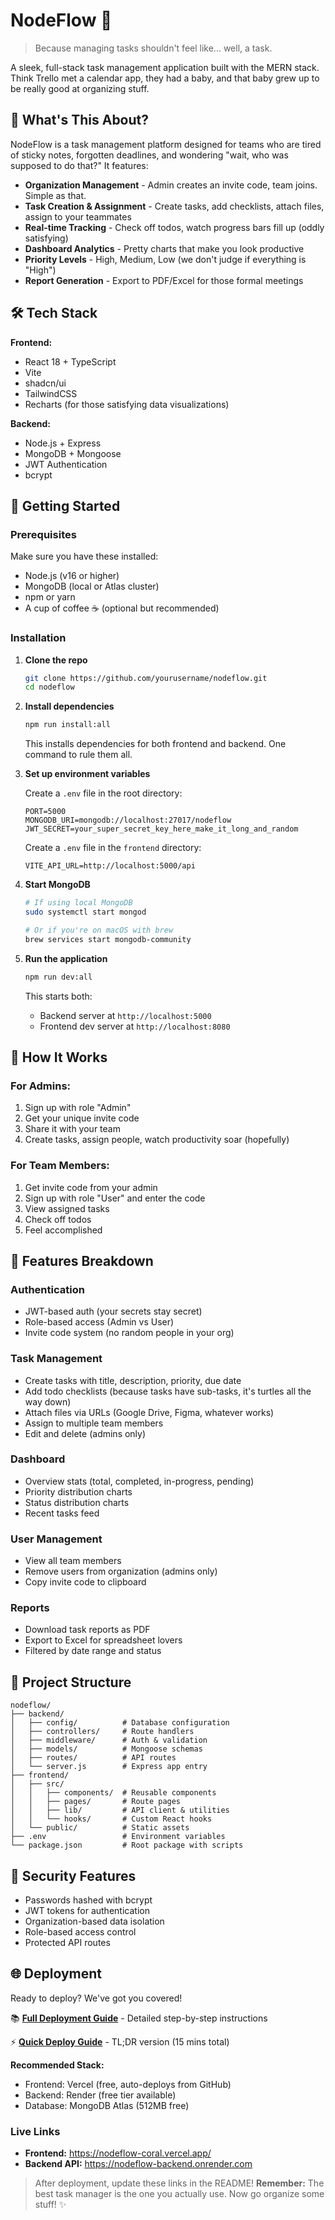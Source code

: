# NodeFlow 🚀

> Because managing tasks shouldn't feel like... well, a task.

A sleek, full-stack task management application built with the MERN stack. Think Trello met a calendar app, they had a baby, and that baby grew up to be really good at organizing stuff.

## 🎯 What's This About?

NodeFlow is a task management platform designed for teams who are tired of sticky notes, forgotten deadlines, and wondering "wait, who was supposed to do that?" It features:

- **Organization Management** - Admin creates an invite code, team joins. Simple as that.
- **Task Creation & Assignment** - Create tasks, add checklists, attach files, assign to your teammates
- **Real-time Tracking** - Check off todos, watch progress bars fill up (oddly satisfying)
- **Dashboard Analytics** - Pretty charts that make you look productive
- **Priority Levels** - High, Medium, Low (we don't judge if everything is "High")
- **Report Generation** - Export to PDF/Excel for those formal meetings

## 🛠️ Tech Stack

**Frontend:**
- React 18 + TypeScript 
- Vite 
- shadcn/ui 
- TailwindCSS
- Recharts (for those satisfying data visualizations)

**Backend:**
- Node.js + Express 
- MongoDB + Mongoose 
- JWT Authentication 
- bcrypt

## 🚀 Getting Started

### Prerequisites

Make sure you have these installed:
- Node.js (v16 or higher)
- MongoDB (local or Atlas cluster)
- npm or yarn
- A cup of coffee ☕ (optional but recommended)

### Installation

1. **Clone the repo**
   ```bash
   git clone https://github.com/yourusername/nodeflow.git
   cd nodeflow
   ```

2. **Install dependencies**
   ```bash
   npm run install:all
   ```
   This installs dependencies for both frontend and backend. One command to rule them all.

3. **Set up environment variables**
   
   Create a `.env` file in the root directory:
   ```env
   PORT=5000
   MONGODB_URI=mongodb://localhost:27017/nodeflow
   JWT_SECRET=your_super_secret_key_here_make_it_long_and_random
   ```
   
   Create a `.env` file in the `frontend` directory:
   ```env
   VITE_API_URL=http://localhost:5000/api
   ```

4. **Start MongoDB**
   ```bash
   # If using local MongoDB
   sudo systemctl start mongod
   
   # Or if you're on macOS with brew
   brew services start mongodb-community
   ```

5. **Run the application**
   ```bash
   npm run dev:all
   ```
   
   This starts both:
   - Backend server at `http://localhost:5000`
   - Frontend dev server at `http://localhost:8080`

## 📖 How It Works

### For Admins:
1. Sign up with role "Admin"
2. Get your unique invite code
3. Share it with your team
4. Create tasks, assign people, watch productivity soar (hopefully)

### For Team Members:
1. Get invite code from your admin
2. Sign up with role "User" and enter the code
3. View assigned tasks
4. Check off todos
5. Feel accomplished

## 🎨 Features Breakdown

### Authentication
- JWT-based auth (your secrets stay secret)
- Role-based access (Admin vs User)
- Invite code system (no random people in your org)

### Task Management
- Create tasks with title, description, priority, due date
- Add todo checklists (because tasks have sub-tasks, it's turtles all the way down)
- Attach files via URLs (Google Drive, Figma, whatever works)
- Assign to multiple team members
- Edit and delete (admins only)

### Dashboard
- Overview stats (total, completed, in-progress, pending)
- Priority distribution charts
- Status distribution charts
- Recent tasks feed

### User Management
- View all team members
- Remove users from organization (admins only)
- Copy invite code to clipboard

### Reports
- Download task reports as PDF
- Export to Excel for spreadsheet lovers
- Filtered by date range and status

## 📁 Project Structure

```
nodeflow/
├── backend/
│   ├── config/          # Database configuration
│   ├── controllers/     # Route handlers
│   ├── middleware/      # Auth & validation
│   ├── models/          # Mongoose schemas
│   ├── routes/          # API routes
│   └── server.js        # Express app entry
├── frontend/
│   ├── src/
│   │   ├── components/  # Reusable components
│   │   ├── pages/       # Route pages
│   │   ├── lib/         # API client & utilities
│   │   └── hooks/       # Custom React hooks
│   └── public/          # Static assets
├── .env                 # Environment variables
└── package.json         # Root package with scripts
```

## 🔐 Security Features

- Passwords hashed with bcrypt
- JWT tokens for authentication
- Organization-based data isolation
- Role-based access control
- Protected API routes

## 🌐 Deployment

Ready to deploy? We've got you covered!

📚 **[Full Deployment Guide](./DEPLOYMENT.md)** - Detailed step-by-step instructions

⚡ **[Quick Deploy Guide](./DEPLOY_QUICK.md)** - TL;DR version (15 mins total)

**Recommended Stack:**
- Frontend: Vercel (free, auto-deploys from GitHub)
- Backend: Render (free tier available)
- Database: MongoDB Atlas (512MB free)

### Live Links
- **Frontend:** https://nodeflow-coral.vercel.app/
- **Backend API:** https://nodeflow-backend.onrender.com

> After deployment, update these links in the README!
**Remember:** The best task manager is the one you actually use. Now go organize some stuff! ✨
